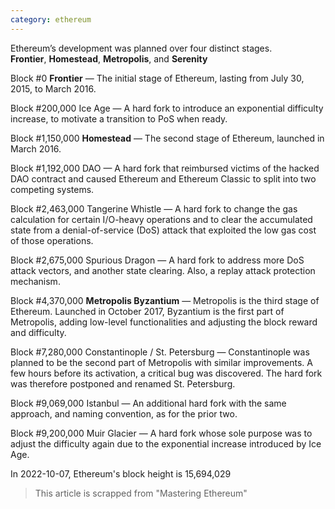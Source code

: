 ```yaml
---
category: ethereum
---
```


Ethereum’s development was planned over four distinct stages.  
**Frontier**, **Homestead**, **Metropolis**, and **Serenity**

Block #0
**Frontier** — The initial stage of Ethereum, lasting from July 30, 2015, to March 2016.

Block #200,000
Ice Age — A hard fork to introduce an exponential difficulty increase, to motivate a transition to PoS when ready.

Block #1,150,000
**Homestead** — The second stage of Ethereum, launched in March 2016.

Block #1,192,000
DAO — A hard fork that reimbursed victims of the hacked DAO contract and caused Ethereum and Ethereum Classic to split into two competing systems.

Block #2,463,000
Tangerine Whistle — A hard fork to change the gas calculation for certain I/O-heavy operations and to clear the accumulated state from a denial-of-service (DoS) attack that exploited the low gas cost of those operations.

Block #2,675,000
Spurious Dragon — A hard fork to address more DoS attack vectors, and another state clearing. Also, a replay attack protection mechanism.

Block #4,370,000
**Metropolis Byzantium** — Metropolis is the third stage of Ethereum. Launched in October 2017, Byzantium is the first part of Metropolis, adding low-level functionalities and adjusting the block reward and difficulty.

Block #7,280,000
Constantinople / St. Petersburg — Constantinople was planned to be the second part of Metropolis with similar improvements. A few hours before its activation, a critical bug was discovered. The hard fork was therefore postponed and renamed St. Petersburg.

Block #9,069,000
Istanbul — An additional hard fork with the same approach, and naming convention, as for the prior two.

Block #9,200,000
Muir Glacier — A hard fork whose sole purpose was to adjust the difficulty again due to the exponential increase introduced by Ice Age.

In 2022-10-07, Ethereum's block height is 15,694,029

> This article is scrapped from "Mastering Ethereum"